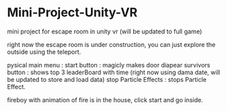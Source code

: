 # Mini-Project-Unity-VR
 mini project for escape room in unity vr (will be updated to full game)
 
 right now the escape room is under construction, you can just explore the outside using the teleport.
 
 pysical main menu :
  start button : magicly makes door diapear
  survivors button : shows top 3 leaderBoard with time (right now using dama date, will be updated to store and load data)
  stop Particle Effects : stops Particle Effect.
  
 fireboy with animation of fire is in the house, click start and go inside.
